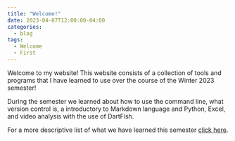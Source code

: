 ```yaml
---
title: "Welcome!"
date: 2023-04-07T12:00:00-04:00
categories:
  - blog
tags:
  - Welcome
  - First
---
```


Welcome to my website! This website consists of a collection of tools and programs that I have learned to use over the course of the Winter 2023 semester!

During the semester we learned about how to use the command line, what version control is, a introductory to Markdown language and Python, Excel, and video analysis with the use of DartFish.

For a more descriptive list of what we have learned this semester [click here](_pages/about.md).
